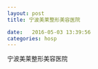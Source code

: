 ```yaml
--- 
layout: post 
title: 宁波美莱整形美容医院

date:   2016-05-03 13:39:56 
categories: hosp 
--- 
```

   
宁波美莱整形美容医院
